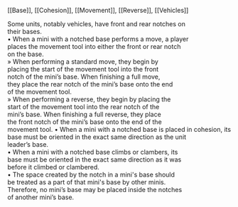 [[Base]], [[Cohesion]], [[Movement]], [[Reverse]], [[Vehicles]]

Some units, notably vehicles, have front and rear notches on  
their bases.  
• When a mini with a notched base performs a move, a player  
places the movement tool into either the front or rear notch  
on the base.  
» When performing a standard move, they begin by  
placing the start of the movement tool into the front  
notch of the mini’s base. When finishing a full move,  
they place the rear notch of the mini’s base onto the end  
of the movement tool.  
» When performing a reverse, they begin by placing the  
start of the movement tool into the rear notch of the  
mini’s base. When finishing a full reverse, they place  
the front notch of the mini’s base onto the end of the  
movement tool.
• When a mini with a notched base is placed in cohesion, its  
base must be oriented in the exact same direction as the unit  
leader’s base.  
• When a mini with a notched base climbs or clambers, its  
base must be oriented in the exact same direction as it was  
before it climbed or clambered.  
• The space created by the notch in a mini's base should  
be treated as a part of that mini's base by other minis.  
Therefore, no mini’s base may be placed inside the notches  
of another mini’s base.